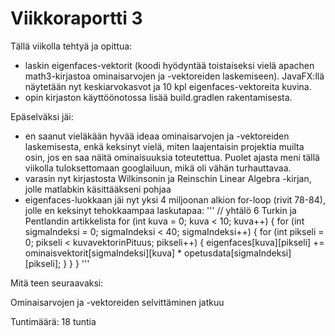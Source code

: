 # Viikkoraportti 3
Tällä viikolla tehtyä ja opittua:
- laskin eigenfaces-vektorit (koodi hyödyntää toistaiseksi vielä apachen math3-kirjastoa ominaisarvojen ja -vektoreiden laskemiseen). JavaFX:llä näytetään nyt keskiarvokasvot ja 10 kpl eigenfaces-vektoreita kuvina.
- opin kirjaston käyttöönotossa lisää build.gradlen rakentamisesta. 

Epäselväksi jäi:
- en saanut vieläkään hyvää ideaa ominaisarvojen ja -vektoreiden laskemisesta, enkä keksinyt vielä, miten laajentaisin projektia muilta osin, jos en saa näitä ominaisuuksia toteutettua. Puolet ajasta meni tällä viikolla tuloksettomaan googlailuun, mikä oli vähän turhauttavaa.
- varasin nyt kirjastosta Wilkinsonin ja Reinschin Linear Algebra -kirjan, jolle matlabkin käsittääkseni pohjaa
- eigenfaces-luokkaan jäi nyt yksi 4 miljoonan alkion for-loop (rivit 78-84), jolle en keksinyt tehokkaampaa laskutapaa:
'''
// yhtälö 6 Turkin ja Pentlandin artikkelista
for (int kuva = 0; kuva < 10; kuva++) {
  for (int sigmaIndeksi = 0; sigmaIndeksi < 40; sigmaIndeksi++) {
    for (int pikseli = 0; pikseli < kuvavektorinPituus; pikseli++) {
      eigenfaces[kuva][pikseli] += ominaisvektorit[sigmaIndeksi][kuva] * opetusdata[sigmaIndeksi][pikseli];
    }
  }
}
'''

Mitä teen seuraavaksi:

Ominaisarvojen ja -vektoreiden selvittäminen jatkuu

Tuntimäärä: 18 tuntia

